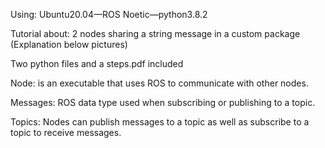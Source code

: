 Using: Ubuntu20.04—ROS Noetic—python3.8.2 

Tutorial about:
2 nodes sharing a string message in a custom package
(Explanation below pictures)

Two python files and a steps.pdf included


Node: is an executable that uses ROS to communicate with other nodes. 

Messages: ROS data type used when subscribing or publishing to a topic. 

Topics: Nodes can publish messages to a topic as well as subscribe to a topic to receive messages.
